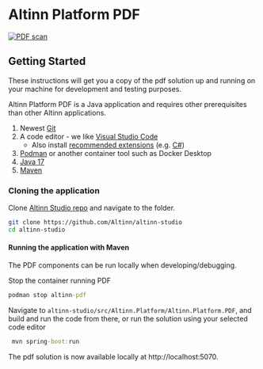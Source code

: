 # Altinn Platform PDF

[![PDF scan](https://github.com/altinn/altinn-studio/actions/workflows/pdf-scan.yml/badge.svg)](https://github.com/Altinn/altinn-studio/actions/workflows/pdf-scan.yml)

## Getting Started

These instructions will get you a copy of the pdf solution up and running on your machine for development and testing purposes.

Altinn Platform PDF is a Java application and requires other prerequisites than other Altinn applications.

1. Newest [Git](https://git-scm.com/downloads)
2. A code editor - we like [Visual Studio Code](https://code.visualstudio.com/download)
   - Also install [recommended extensions](https://code.visualstudio.com/docs/editor/extension-marketplace#_workspace-recommended-extensions) (e.g. [C#](https://marketplace.visualstudio.com/items?itemName=ms-dotnettools.csharp))
3. [Podman](https://podman.io/) or another container tool such as Docker Desktop
4. [Java 17](https://jdk.java.net/17/)
5. [Maven](https://maven.apache.org/download.cgi)

### Cloning the application

Clone [Altinn Studio repo](https://github.com/Altinn/altinn-studio) and navigate to the folder.

```bash
git clone https://github.com/Altinn/altinn-studio
cd altinn-studio
```

#### Running the application with Maven

The PDF components can be run locally when developing/debugging.

Stop the container running PDF

```cmd
podman stop altinn-pdf
```

Navigate to `altinn-studio/src/Altinn.Platform/Altinn.Platform.PDF`, and build and run the code from there, or run the solution using your selected code editor

```cmd
 mvn spring-boot:run
```

The pdf solution is now available locally at http://localhost:5070.
